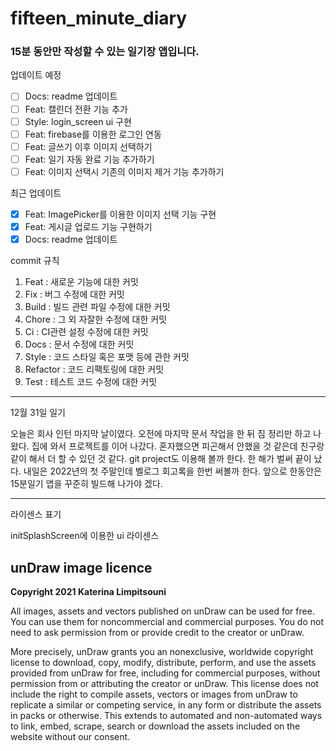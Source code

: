 # fifteen_minute_diary

### 15분 동안만 작성할 수 있는 일기장 앱입니다.

업데이트 예정
- [ ] Docs: readme 업데이트
- [ ] Feat: 캘린더 전환 기능 추가
- [ ] Style: login_screen ui 구현
- [ ] Feat: firebase를 이용한 로그인 연동
- [ ] Feat: 글쓰기 이후 이미지 선택하기
- [ ] Feat: 일기 자동 완료 기능 추가하기
- [ ] Feat: 이미지 선택시 기존의 이미지 제거 기능 추가하기

최근 업데이트
- [X] Feat: ImagePicker를 이용한 이미지 선택 기능 구현
- [X] Feat: 게시글 업로드 기능 구현하기
- [X] Docs: readme 업데이트

commit 규칙
1. Feat : 새로운 기능에 대한 커밋
2. Fix : 버그 수정에 대한 커밋
3. Build : 빌드 관련 파일 수정에 대한 커밋
4. Chore : 그 외 자잘한 수정에 대한 커밋
5. Ci : CI관련 설정 수정에 대한 커밋
6. Docs : 문서 수정에 대한 커밋
7. Style : 코드 스타일 혹은 포맷 등에 관한 커밋
8. Refactor :  코드 리팩토링에 대한 커밋
9. Test : 테스트 코드 수정에 대한 커밋

---

12월 31일 일기

오늘은 회사 인턴 마지막 날이였다. 오전에 마지막 문서 작업을 한 뒤 짐 정리만 하고 나왔다.
집에 와서 프로젝트를 이어 나갔다. 혼자했으면 피곤해서 안했을 것 같은데 친구랑 같이 해서 더 할 수 있던 것 같다.
git project도 이용해 볼까 한다.
한 해가 벌써 끝이 났다. 내일은 2022년의 첫 주말인데 벨로그 회고록을 한번 써볼까 한다.
앞으로 한동안은 15분일기 앱을 꾸준히 빌드해 나가야 겠다.

---

라이센스 표기

initSplashScreen에 이용한 ui 라이센스
## **unDraw image licence**

**Copyright 2021 Katerina Limpitsouni**

All images, assets and vectors published on unDraw can be used for free. You can use them for noncommercial and commercial purposes. You do not need to ask permission from or provide credit to the creator or unDraw.

More precisely, unDraw grants you an nonexclusive, worldwide copyright license to download, copy, modify, distribute, perform, and use the assets provided from unDraw for free, including for commercial purposes, without permission from or attributing the creator or unDraw. This license does not include the right to compile assets, vectors or images from unDraw to replicate a similar or competing service, in any form or distribute the assets in packs or otherwise. This extends to automated and non-automated ways to link, embed, scrape, search or download the assets included on the website without our consent.
